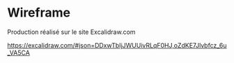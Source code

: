 # Wireframe

Production réalisé sur le site Excalidraw.com

https://excalidraw.com/#json=DDxwTbIjJWUUivRLqF0HJ,oZdKE7Jlvbfcz_6u_VA5CA